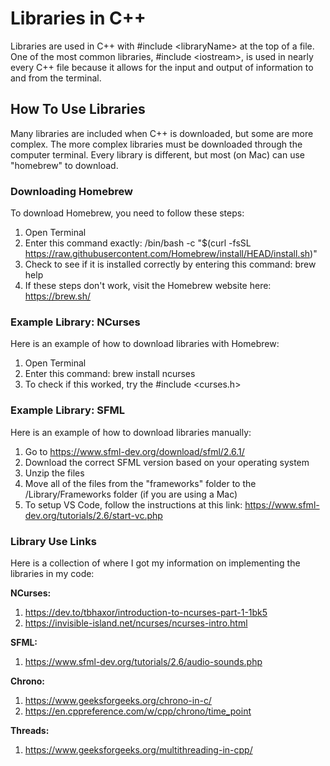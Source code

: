 # Libraries in C++

Libraries are used in C++ with #include \<libraryName\> at the top of a file. One of the most common libraries, #include \<iostream\>, is used in nearly every C++ file because it allows for the input and output of information to and from the terminal. 

## How To Use Libraries

Many libraries are included when C++ is downloaded, but some are more complex. The more complex libraries must be downloaded through the computer terminal. Every library is different, but most (on Mac) can use "homebrew" to download. 

### Downloading Homebrew

To download Homebrew, you need to follow these steps:   
1. Open Terminal
2. Enter this command exactly: /bin/bash -c "$(curl -fsSL https://raw.githubusercontent.com/Homebrew/install/HEAD/install.sh)"
3. Check to see if it is installed correctly by entering this command: brew help
4. If these steps don't work, visit the Homebrew website here: https://brew.sh/

### Example Library: NCurses

Here is an example of how to download libraries with Homebrew:   
1. Open Terminal
2. Enter this command: brew install ncurses
3. To check if this worked, try the #include \<curses.h\>

### Example Library: SFML

Here is an example of how to download libraries manually:   
1. Go to https://www.sfml-dev.org/download/sfml/2.6.1/
2. Download the correct SFML version based on your operating system
3. Unzip the files
4. Move all of the files from the "frameworks" folder to the /Library/Frameworks folder (if you are using a Mac)
5. To setup VS Code, follow the instructions at this link: https://www.sfml-dev.org/tutorials/2.6/start-vc.php

### Library Use Links

Here is a collection of where I got my information on implementing the libraries in my code:  

**NCurses:**
1. https://dev.to/tbhaxor/introduction-to-ncurses-part-1-1bk5
2. https://invisible-island.net/ncurses/ncurses-intro.html

**SFML:**
1. https://www.sfml-dev.org/tutorials/2.6/audio-sounds.php

**Chrono:**
1. https://www.geeksforgeeks.org/chrono-in-c/
2. https://en.cppreference.com/w/cpp/chrono/time_point

**Threads:**
1. https://www.geeksforgeeks.org/multithreading-in-cpp/

